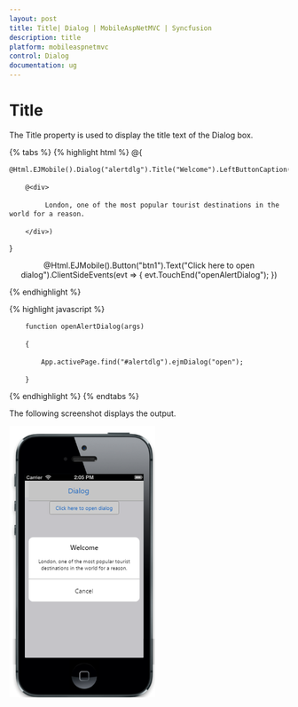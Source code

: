 ```yaml
---
layout: post
title: Title| Dialog | MobileAspNetMVC | Syncfusion
description: title
platform: mobileaspnetmvc
control: Dialog
documentation: ug
---
```


# Title

The Title property is used to display the title text of the Dialog box. 

{% tabs %}
{% highlight html %}
@{

    @Html.EJMobile().Dialog("alertdlg").Title("Welcome").LeftButtonCaption("Cancel").Content(

        @<div>

             London, one of the most popular tourist destinations in the world for a reason.

        </div>)

}



<div style="text-align: center">

@Html.EJMobile().Button("btn1").Text("Click here to open dialog").ClientSideEvents(evt => { evt.TouchEnd("openAlertDialog"); })

</div>
{% endhighlight %}

{% highlight javascript %}




        function openAlertDialog(args)

        {

            App.activePage.find("#alertdlg").ejmDialog("open");

        }
{% endhighlight %}
{% endtabs %}

The following screenshot displays the output.

![](Title_images/Title_img1.png)



